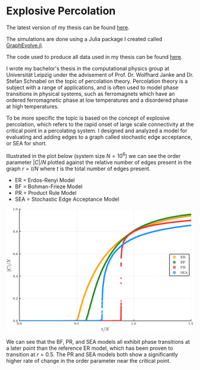 # Explosive Percolation
The latest version of my thesis can be found [here](latex/main.pdf).

The simulations are done using a Julia package I created called [GraphEvolve.jl](https://github.com/cameronperot/GraphEvolve.jl).

The code used to produce all data used in my thesis can be found [here](code).

I wrote my bachelor's thesis in the computational physics group at Universität Leipzig under the advisement of Prof. Dr. Wolfhard Janke and Dr. Stefan Schnabel on the topic of percolation theory. Percolation theory is a subject with a range of applications, and is often used to model phase transitions in physical systems, such as ferromagnets which have an ordered ferromagnetic phase at low temperatures and a disordered phase at high temperatures.

To be more specific the topic is based on the concept of explosive percolation, which refers to the rapid onset of large scale connectivity at the critical point in a percolating system.
I designed and analyzed a model for evaluating and adding edges to a graph called stochastic edge acceptance, or SEA for short.

Illustrated in the plot below (system size $N = 10^6$) we can see the order parameter $|C|/N$ plotted against the relative number of edges present in the graph $r = t/N$ where $t$ is the total number of edges present.
* ER = Erdos-Renyi Model
* BF = Bohman-Frieze Model
* PR = Product Rule Model
* SEA = Stochastic Edge Acceptance Model

![Order Parameter](https://github.com/cameronperot/explosive-percolation/blob/master/latex/images/Network_ER_BF_PR_SEA_1e6_order_param.png)

We can see that the BF, PR, and SEA models all exhibit phase transitions at a later point than the reference ER model, which has been proven to transition at $r = 0.5$.
The PR and SEA models both show a significantly higher rate of change in the order parameter near the critical point.
